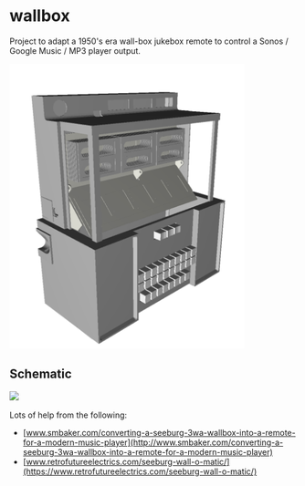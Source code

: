 # wallbox
Project to adapt a 1950's era wall-box jukebox remote to control a Sonos / Google Music / MP3 player output.

<a href="https://github.com/strangesast/wallbox/blob/master/models/wallbox.stl"><img src="https://raw.githubusercontent.com/strangesast/wallbox/master/images/wallbox.png" height="500"/></a>

## Schematic
<img src="https://docs.google.com/drawings/d/e/2PACX-1vRynbvI-NA6Aekktnynbwu819yJeXTGQum5wE03oxbrlnyjgHrdO3c4ZdSsHouRIe413oO9Hbzj2GRE/pub?w=1574&amp;h=1103">

Lots of help from the following:
* [www.smbaker.com/converting-a-seeburg-3wa-wallbox-into-a-remote-for-a-modern-music-player](http://www.smbaker.com/converting-a-seeburg-3wa-wallbox-into-a-remote-for-a-modern-music-player) 
* [www.retrofutureelectrics.com/seeburg-wall-o-matic/](https://www.retrofutureelectrics.com/seeburg-wall-o-matic/) 
